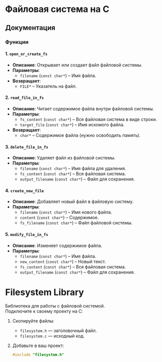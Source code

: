 # Файловая система на C  

## **Документация**  

### **Функции**  

#### **1. `open_or_create_fs`**  
- **Описание**: Открывает или создает файл файловой системы.  
- **Параметры**:  
  - `filename` (`const char*`) – Имя файла.  
- **Возвращает**:  
  - `FILE*` – Указатель на файл.  

#### **2. `read_file_in_fs`**  
- **Описание**: Читает содержимое файла внутри файловой системы.  
- **Параметры**:  
  - `fs_content` (`const char*`) – Вся файловая система в виде строки.  
  - `target_file` (`const char*`) – Имя искомого файла.  
- **Возвращает**:  
  - `char*` – Содержимое файла (нужно освободить память).  

#### **3. `delete_file_in_fs`**  
- **Описание**: Удаляет файл из файловой системы.  
- **Параметры**:  
  - `filename` (`const char*`) – Имя файла для удаления.  
  - `fs_content` (`const char*`) – Вся файловая система.  
  - `output_filename` (`const char*`) – Файл для сохранения.  

#### **4. `create_new_file`**  
- **Описание**: Добавляет новый файл в файловую систему.  
- **Параметры**:  
  - `filename` (`const char*`) – Имя нового файла.  
  - `content` (`const char*`) – Содержимое.  
  - `fs_filename` (`const char*`) – Файл файловой системы.  

#### **5. `modify_file_in_fs`**  
- **Описание**: Изменяет содержимое файла.  
- **Параметры**:  
  - `filename` (`const char*`) – Имя файла.  
  - `new_content` (`const char*`) – Новый текст.  
  - `fs_content` (`const char*`) – Вся файловая система.  
  - `output_filename` (`const char*`) – Файл для сохранения.  

# Filesystem Library

Библиотека для работы с файловой системой.  
Подключите к своему проекту на C:

1. Скопируйте файлы:
   - `filesystem.h` — заголовочный файл.
   - `filesystem.c` — исходный код.

2. Добавьте в ваш проект:
   ```c
   #include "filesystem.h"

